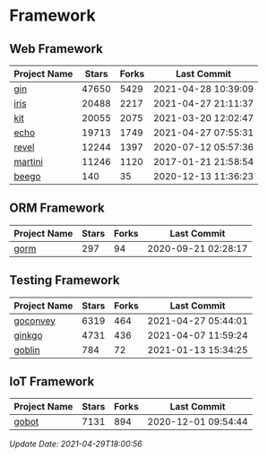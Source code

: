 # Framework

## Web Framework
| Project Name | Stars | Forks | Last Commit |
| ------------ | ----- | ----- | ----------- |
| [gin](https://github.com/gin-gonic/gin) | 47650 | 5429 | 2021-04-28 10:39:09 |
| [iris](https://github.com/kataras/iris) | 20488 | 2217 | 2021-04-27 21:11:37 |
| [kit](https://github.com/go-kit/kit) | 20055 | 2075 | 2021-03-20 12:02:47 |
| [echo](https://github.com/labstack/echo) | 19713 | 1749 | 2021-04-27 07:55:31 |
| [revel](https://github.com/revel/revel) | 12244 | 1397 | 2020-07-12 05:57:36 |
| [martini](https://github.com/go-martini/martini) | 11246 | 1120 | 2017-01-21 21:58:54 |
| [beego](https://github.com/astaxie/beego) | 140 | 35 | 2020-12-13 11:36:23 |

## ORM Framework
| Project Name | Stars | Forks | Last Commit |
| ------------ | ----- | ----- | ----------- |
| [gorm](https://github.com/jinzhu/gorm) | 297 | 94 | 2020-09-21 02:28:17 |

## Testing Framework
| Project Name | Stars | Forks | Last Commit |
| ------------ | ----- | ----- | ----------- |
| [goconvey](https://github.com/smartystreets/goconvey) | 6319 | 464 | 2021-04-27 05:44:01 |
| [ginkgo](https://github.com/onsi/ginkgo) | 4731 | 436 | 2021-04-07 11:59:24 |
| [goblin](https://github.com/franela/goblin) | 784 | 72 | 2021-01-13 15:34:25 |

## IoT Framework
| Project Name | Stars | Forks | Last Commit |
| ------------ | ----- | ----- | ----------- |
| [gobot](https://github.com/hybridgroup/gobot) | 7131 | 894 | 2020-12-01 09:54:44 |

*Update Date: 2021-04-29T18:00:56*
